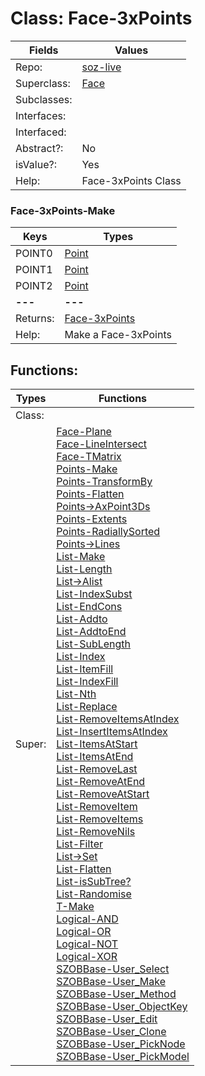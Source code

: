 
# Class:	Face-3xPoints

| Fields | Values |
| --------- | --------- |
| Repo: | [soz-live](/repos/soz-live.html) |
| Superclass: | [Face](Face.html) |
| Subclasses: |  |
| Interfaces: |  |
| Interfaced: |  |
| Abstract?: | No |
| isValue?: | Yes |
| Help: | Face-3xPoints Class |

### Face-3xPoints-Make

| Keys | Types |
| --------- | --------- |
| POINT0 | [Point](Point.html) |
| POINT1 | [Point](Point.html) |
| POINT2 | [Point](Point.html) |
| **---** | **---** |
| Returns: | [Face-3xPoints](Face-3xPoints.html) |
| Help: | Make a Face-3xPoints |


## Functions:

| Types | Functions |
| --------- | --------- |
| Class: |  |
| Super: | [Face-Plane](Face.html) <br> [Face-LineIntersect](Face.html) <br> [Face-TMatrix](Face.html) <br> [Points-Make](Points.html) <br> [Points-TransformBy](Points.html) <br> [Points-Flatten](Points.html) <br> [Points->AxPoint3Ds](Points.html) <br> [Points-Extents](Points.html) <br> [Points-RadiallySorted](Points.html) <br> [Points->Lines](Points.html) <br> [List-Make](List.html) <br> [List-Length](List.html) <br> [List->Alist](List.html) <br> [List-IndexSubst](List.html) <br> [List-EndCons](List.html) <br> [List-Addto](List.html) <br> [List-AddtoEnd](List.html) <br> [List-SubLength](List.html) <br> [List-Index](List.html) <br> [List-ItemFill](List.html) <br> [List-IndexFill](List.html) <br> [List-Nth](List.html) <br> [List-Replace](List.html) <br> [List-RemoveItemsAtIndex](List.html) <br> [List-InsertItemsAtIndex](List.html) <br> [List-ItemsAtStart](List.html) <br> [List-ItemsAtEnd](List.html) <br> [List-RemoveLast](List.html) <br> [List-RemoveAtEnd](List.html) <br> [List-RemoveAtStart](List.html) <br> [List-RemoveItem](List.html) <br> [List-RemoveItems](List.html) <br> [List-RemoveNils](List.html) <br> [List-Filter](List.html) <br> [List->Set](List.html) <br> [List-Flatten](List.html) <br> [List-isSubTree?](List.html) <br> [List-Randomise](List.html) <br> [T-Make](T.html) <br> [Logical-AND](Logical.html) <br> [Logical-OR](Logical.html) <br> [Logical-NOT](Logical.html) <br> [Logical-XOR](Logical.html) <br> [SZOBBase-User_Select](SZOBBase.html) <br> [SZOBBase-User_Make](SZOBBase.html) <br> [SZOBBase-User_Method](SZOBBase.html) <br> [SZOBBase-User_ObjectKey](SZOBBase.html) <br> [SZOBBase-User_Edit](SZOBBase.html) <br> [SZOBBase-User_Clone](SZOBBase.html) <br> [SZOBBase-User_PickNode](SZOBBase.html) <br> [SZOBBase-User_PickModel](SZOBBase.html) |


